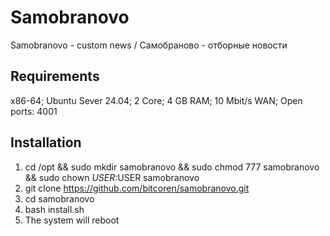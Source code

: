 # Samobranovo

Samobranovo - custom news / Самобраново - отборные новости

## Requirements

x86-64; Ubuntu Sever 24.04; 2 Core; 4 GB RAM; 10 Mbit/s WAN; Open ports: 4001

## Installation

1. cd /opt && sudo mkdir samobranovo && sudo chmod 777 samobranovo && sudo chown $USER:$USER samobranovo
3. git clone https://github.com/bitcoren/samobranovo.git
4. cd samobranovo
5. bash install.sh
6. The system will reboot
